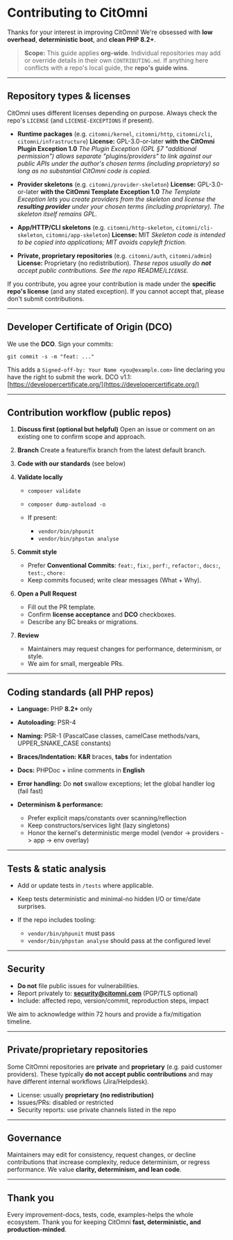 # Contributing to CitOmni

Thanks for your interest in improving CitOmni! We're obsessed with **low overhead**, **deterministic boot**, and **clean PHP 8.2+**.

> **Scope:** This guide applies **org-wide**. Individual repositories may add or override details in their own `CONTRIBUTING.md`. If anything here conflicts with a repo's local guide, the **repo's guide wins**.

---

## Repository types & licenses

CitOmni uses different licenses depending on purpose. Always check the repo's `LICENSE` (and `LICENSE-EXCEPTIONS` if present).

* **Runtime packages** (e.g. `citomni/kernel`, `citomni/http`, `citomni/cli`, `citomni/infrastructure`)
  **License:** GPL-3.0-or-later **with the CitOmni Plugin Exception 1.0**
  *The Plugin Exception (GPL §7 "additional permission") allows separate "plugins/providers" to link against our public APIs under the author's chosen terms (including proprietary) so long as no substantial CitOmni code is copied.*

* **Provider skeletons** (e.g. `citomni/provider-skeleton`)
  **License:** GPL-3.0-or-later **with the CitOmni Template Exception 1.0**
  *The Template Exception lets you create providers from the skeleton and license the **resulting provider** under your chosen terms (including proprietary). The skeleton itself remains GPL.*

* **App/HTTP/CLI skeletons** (e.g. `citomni/http-skeleton`, `citomni/cli-skeleton`, `citomni/app-skeleton`)
  **License:** MIT
  *Skeleton code is intended to be copied into applications; MIT avoids copyleft friction.*

* **Private, proprietary repositories** (e.g. `citomni/auth`, `citomni/admin`)
  **License:** Proprietary (no redistribution).
  *These repos usually do **not** accept public contributions. See the repo README/`LICENSE`.*

If you contribute, you agree your contribution is made under the **specific repo's license** (and any stated exception). If you cannot accept that, please don't submit contributions.

---

## Developer Certificate of Origin (DCO)

We use the **DCO**. Sign your commits:

```
git commit -s -m "feat: ..."
```

This adds a `Signed-off-by: Your Name <you@example.com>` line declaring you have the right to submit the work.
DCO v1.1: [https://developercertificate.org/](https://developercertificate.org/)

---

## Contribution workflow (public repos)

1. **Discuss first (optional but helpful)**
   Open an issue or comment on an existing one to confirm scope and approach.

2. **Branch**
   Create a feature/fix branch from the latest default branch.

3. **Code with our standards** (see below)

4. **Validate locally**

   * `composer validate`
   * `composer dump-autoload -o`
   * If present:

     * `vendor/bin/phpunit`
     * `vendor/bin/phpstan analyse`

5. **Commit style**

   * Prefer **Conventional Commits**: `feat:`, `fix:`, `perf:`, `refactor:`, `docs:`, `test:`, `chore:`
   * Keep commits focused; write clear messages (What + Why).

6. **Open a Pull Request**

   * Fill out the PR template.
   * Confirm **license acceptance** and **DCO** checkboxes.
   * Describe any BC breaks or migrations.

7. **Review**

   * Maintainers may request changes for performance, determinism, or style.
   * We aim for small, mergeable PRs.

---

## Coding standards (all PHP repos)

* **Language:** PHP **8.2+** only
* **Autoloading:** PSR-4
* **Naming:** PSR-1 (PascalCase classes, camelCase methods/vars, UPPER_SNAKE_CASE constants)
* **Braces/Indentation:** **K&R** braces, **tabs** for indentation
* **Docs:** PHPDoc + inline comments in **English**
* **Error handling:** Do **not** swallow exceptions; let the global handler log (fail fast)
* **Determinism & performance:**

  * Prefer explicit maps/constants over scanning/reflection
  * Keep constructors/services light (lazy singletons)
  * Honor the kernel's deterministic merge model (vendor -> providers -> app -> env overlay)

---

## Tests & static analysis

* Add or update tests in `/tests` where applicable.
* Keep tests deterministic and minimal-no hidden I/O or time/date surprises.
* If the repo includes tooling:

  * `vendor/bin/phpunit` must pass
  * `vendor/bin/phpstan analyse` should pass at the configured level

---

## Security

* **Do not** file public issues for vulnerabilities.
* Report privately to: **[security@citomni.com](mailto:security@citomni.com)** (PGP/TLS optional)
* Include: affected repo, version/commit, reproduction steps, impact

We aim to acknowledge within 72 hours and provide a fix/mitigation timeline.

---

## Private/proprietary repositories

Some CitOmni repositories are **private** and **proprietary** (e.g. paid customer providers).
These typically **do not accept public contributions** and may have different internal workflows (Jira/Helpdesk).

* License: usually **proprietary (no redistribution)**
* Issues/PRs: disabled or restricted
* Security reports: use private channels listed in the repo

---

## Governance

Maintainers may edit for consistency, request changes, or decline contributions that increase complexity, reduce determinism, or regress performance. We value **clarity, determinism, and lean code**.

---

## Thank you

Every improvement-docs, tests, code, examples-helps the whole ecosystem.
Thank you for keeping CitOmni **fast, deterministic, and production-minded**.